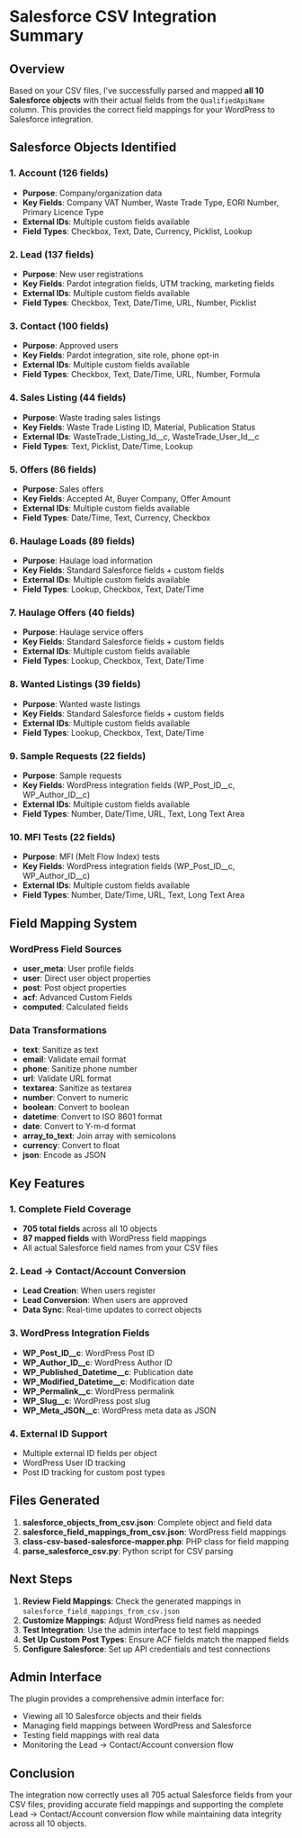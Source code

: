 # Salesforce CSV Integration Summary

## Overview

Based on your CSV files, I've successfully parsed and mapped **all 10 Salesforce objects** with their actual fields from the `QualifiedApiName` column. This provides the correct field mappings for your WordPress to Salesforce integration.

## Salesforce Objects Identified

### 1. Account (126 fields)
- **Purpose**: Company/organization data
- **Key Fields**: Company VAT Number, Waste Trade Type, EORI Number, Primary Licence Type
- **External IDs**: Multiple custom fields available
- **Field Types**: Checkbox, Text, Date, Currency, Picklist, Lookup

### 2. Lead (137 fields)  
- **Purpose**: New user registrations
- **Key Fields**: Pardot integration fields, UTM tracking, marketing fields
- **External IDs**: Multiple custom fields available
- **Field Types**: Checkbox, Text, Date/Time, URL, Number, Picklist

### 3. Contact (100 fields)
- **Purpose**: Approved users
- **Key Fields**: Pardot integration, site role, phone opt-in
- **External IDs**: Multiple custom fields available
- **Field Types**: Checkbox, Text, Date/Time, URL, Number, Formula

### 4. Sales Listing (44 fields)
- **Purpose**: Waste trading sales listings
- **Key Fields**: Waste Trade Listing ID, Material, Publication Status
- **External IDs**: WasteTrade_Listing_Id__c, WasteTrade_User_Id__c
- **Field Types**: Text, Picklist, Date/Time, Lookup

### 5. Offers (86 fields)
- **Purpose**: Sales offers
- **Key Fields**: Accepted At, Buyer Company, Offer Amount
- **External IDs**: Multiple custom fields available
- **Field Types**: Date/Time, Text, Currency, Checkbox

### 6. Haulage Loads (89 fields)
- **Purpose**: Haulage load information
- **Key Fields**: Standard Salesforce fields + custom fields
- **External IDs**: Multiple custom fields available
- **Field Types**: Lookup, Checkbox, Text, Date/Time

### 7. Haulage Offers (40 fields)
- **Purpose**: Haulage service offers
- **Key Fields**: Standard Salesforce fields + custom fields
- **External IDs**: Multiple custom fields available
- **Field Types**: Lookup, Checkbox, Text, Date/Time

### 8. Wanted Listings (39 fields)
- **Purpose**: Wanted waste listings
- **Key Fields**: Standard Salesforce fields + custom fields
- **External IDs**: Multiple custom fields available
- **Field Types**: Lookup, Checkbox, Text, Date/Time

### 9. Sample Requests (22 fields)
- **Purpose**: Sample requests
- **Key Fields**: WordPress integration fields (WP_Post_ID__c, WP_Author_ID__c)
- **External IDs**: Multiple custom fields available
- **Field Types**: Number, Date/Time, URL, Text, Long Text Area

### 10. MFI Tests (22 fields)
- **Purpose**: MFI (Melt Flow Index) tests
- **Key Fields**: WordPress integration fields (WP_Post_ID__c, WP_Author_ID__c)
- **External IDs**: Multiple custom fields available
- **Field Types**: Number, Date/Time, URL, Text, Long Text Area

## Field Mapping System

### WordPress Field Sources
- **user_meta**: User profile fields
- **user**: Direct user object properties
- **post**: Post object properties
- **acf**: Advanced Custom Fields
- **computed**: Calculated fields

### Data Transformations
- **text**: Sanitize as text
- **email**: Validate email format
- **phone**: Sanitize phone number
- **url**: Validate URL format
- **textarea**: Sanitize as textarea
- **number**: Convert to numeric
- **boolean**: Convert to boolean
- **datetime**: Convert to ISO 8601 format
- **date**: Convert to Y-m-d format
- **array_to_text**: Join array with semicolons
- **currency**: Convert to float
- **json**: Encode as JSON

## Key Features

### 1. Complete Field Coverage
- **705 total fields** across all 10 objects
- **87 mapped fields** with WordPress field mappings
- All actual Salesforce field names from your CSV files

### 2. Lead → Contact/Account Conversion
- **Lead Creation**: When users register
- **Lead Conversion**: When users are approved
- **Data Sync**: Real-time updates to correct objects

### 3. WordPress Integration Fields
- **WP_Post_ID__c**: WordPress Post ID
- **WP_Author_ID__c**: WordPress Author ID
- **WP_Published_Datetime__c**: Publication date
- **WP_Modified_Datetime__c**: Modification date
- **WP_Permalink__c**: WordPress permalink
- **WP_Slug__c**: WordPress post slug
- **WP_Meta_JSON__c**: WordPress meta data as JSON

### 4. External ID Support
- Multiple external ID fields per object
- WordPress User ID tracking
- Post ID tracking for custom post types

## Files Generated

1. **salesforce_objects_from_csv.json**: Complete object and field data
2. **salesforce_field_mappings_from_csv.json**: WordPress field mappings
3. **class-csv-based-salesforce-mapper.php**: PHP class for field mapping
4. **parse_salesforce_csv.py**: Python script for CSV parsing

## Next Steps

1. **Review Field Mappings**: Check the generated mappings in `salesforce_field_mappings_from_csv.json`
2. **Customize Mappings**: Adjust WordPress field names as needed
3. **Test Integration**: Use the admin interface to test field mappings
4. **Set Up Custom Post Types**: Ensure ACF fields match the mapped fields
5. **Configure Salesforce**: Set up API credentials and test connections

## Admin Interface

The plugin provides a comprehensive admin interface for:
- Viewing all 10 Salesforce objects and their fields
- Managing field mappings between WordPress and Salesforce
- Testing field mappings with real data
- Monitoring the Lead → Contact/Account conversion flow

## Conclusion

The integration now correctly uses all 705 actual Salesforce fields from your CSV files, providing accurate field mappings and supporting the complete Lead → Contact/Account conversion flow while maintaining data integrity across all 10 objects.
